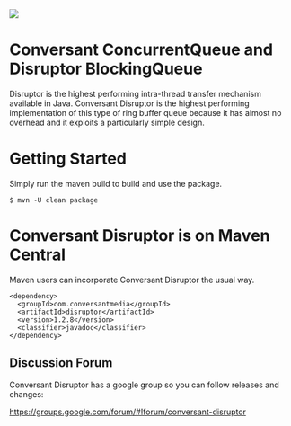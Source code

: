 <img src="https://github.com/conversant/disruptor/blob/master/src/main/resources/ConversantDisruptorLogo.png?raw=true">

# Conversant ConcurrentQueue and Disruptor BlockingQueue

Disruptor is the highest performing intra-thread transfer mechanism available in Java.  Conversant Disruptor is the highest performing implementation of this type of ring buffer queue because it has almost no overhead and it exploits a particularly simple design. 

# Getting Started

Simply run the maven build to build and use the package.

```$ mvn -U clean package```

# Conversant Disruptor is on Maven Central

Maven users can incorporate Conversant Disruptor the usual way.

```
<dependency>
  <groupId>com.conversantmedia</groupId>
  <artifactId>disruptor</artifactId>
  <version>1.2.8</version>
  <classifier>javadoc</classifier>
</dependency>
```

## Discussion Forum

Conversant Disruptor has a google group so you can follow releases and changes:   

https://groups.google.com/forum/#!forum/conversant-disruptor


